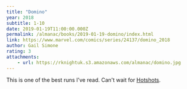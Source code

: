 ```yaml
---
title: "Domino"
year: 2018
subtitle: 1-10
date: 2019-01-19T11:00:00.000Z
permalink: /almanac/books/2019-01-19-domino/index.html
link: https://www.marvel.com/comics/series/24137/domino_2018
author: Gail Simone
rating: 3
attachments: 
    - url: https://rknightuk.s3.amazonaws.com/almanac/domino.jpg
---
```


This is one of the best runs I've read. Can't wait for [Hotshots](https://www.marvel.com/articles/comics/domino-assembles-her-squad-in-domino-hotshots-1).